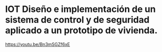 # IOT Diseño e implementación de un sistema de control y de seguridad aplicado a un prototipo de vivienda.
https://youtu.be/Bn3mSGZf6xE
